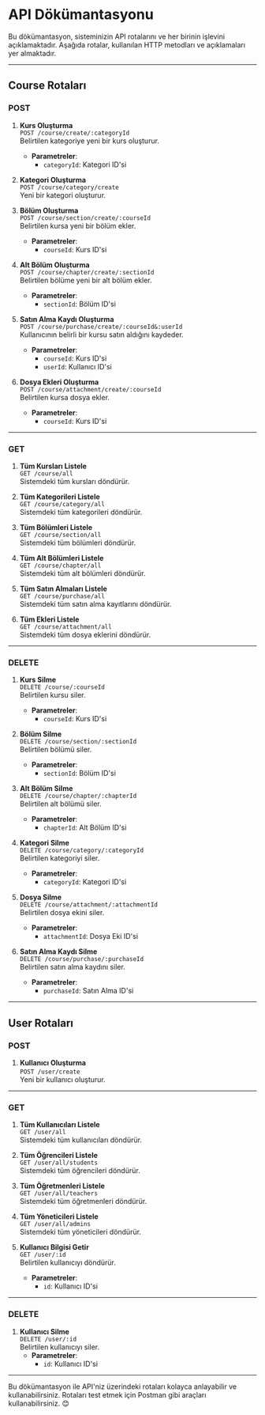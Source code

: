 # API Dökümantasyonu

Bu dökümantasyon, sisteminizin API rotalarını ve her birinin işlevini açıklamaktadır. Aşağıda rotalar, kullanılan HTTP metodları ve açıklamaları yer almaktadır.

---

## **Course Rotaları**

### **POST**

1. **Kurs Oluşturma**  
   `POST /course/create/:categoryId`  
   Belirtilen kategoriye yeni bir kurs oluşturur.  
   - **Parametreler**:  
     - `categoryId`: Kategori ID'si

2. **Kategori Oluşturma**  
   `POST /course/category/create`  
   Yeni bir kategori oluşturur.

3. **Bölüm Oluşturma**  
   `POST /course/section/create/:courseId`  
   Belirtilen kursa yeni bir bölüm ekler.  
   - **Parametreler**:  
     - `courseId`: Kurs ID'si

4. **Alt Bölüm Oluşturma**  
   `POST /course/chapter/create/:sectionId`  
   Belirtilen bölüme yeni bir alt bölüm ekler.  
   - **Parametreler**:  
     - `sectionId`: Bölüm ID'si

5. **Satın Alma Kaydı Oluşturma**  
   `POST /course/purchase/create/:courseId&:userId`  
   Kullanıcının belirli bir kursu satın aldığını kaydeder.  
   - **Parametreler**:  
     - `courseId`: Kurs ID'si  
     - `userId`: Kullanıcı ID'si

6. **Dosya Ekleri Oluşturma**  
   `POST /course/attachment/create/:courseId`  
   Belirtilen kursa dosya ekler.  
   - **Parametreler**:  
     - `courseId`: Kurs ID'si

---

### **GET**

1. **Tüm Kursları Listele**  
   `GET /course/all`  
   Sistemdeki tüm kursları döndürür.

2. **Tüm Kategorileri Listele**  
   `GET /course/category/all`  
   Sistemdeki tüm kategorileri döndürür.

3. **Tüm Bölümleri Listele**  
   `GET /course/section/all`  
   Sistemdeki tüm bölümleri döndürür.

4. **Tüm Alt Bölümleri Listele**  
   `GET /course/chapter/all`  
   Sistemdeki tüm alt bölümleri döndürür.

5. **Tüm Satın Almaları Listele**  
   `GET /course/purchase/all`  
   Sistemdeki tüm satın alma kayıtlarını döndürür.

6. **Tüm Ekleri Listele**  
   `GET /course/attachment/all`  
   Sistemdeki tüm dosya eklerini döndürür.

---

### **DELETE**

1. **Kurs Silme**  
   `DELETE /course/:courseId`  
   Belirtilen kursu siler.  
   - **Parametreler**:  
     - `courseId`: Kurs ID'si

2. **Bölüm Silme**  
   `DELETE /course/section/:sectionId`  
   Belirtilen bölümü siler.  
   - **Parametreler**:  
     - `sectionId`: Bölüm ID'si

3. **Alt Bölüm Silme**  
   `DELETE /course/chapter/:chapterId`  
   Belirtilen alt bölümü siler.  
   - **Parametreler**:  
     - `chapterId`: Alt Bölüm ID'si

4. **Kategori Silme**  
   `DELETE /course/category/:categoryId`  
   Belirtilen kategoriyi siler.  
   - **Parametreler**:  
     - `categoryId`: Kategori ID'si

5. **Dosya Silme**  
   `DELETE /course/attachment/:attachmentId`  
   Belirtilen dosya ekini siler.  
   - **Parametreler**:  
     - `attachmentId`: Dosya Eki ID'si

6. **Satın Alma Kaydı Silme**  
   `DELETE /course/purchase/:purchaseId`  
   Belirtilen satın alma kaydını siler.  
   - **Parametreler**:  
     - `purchaseId`: Satın Alma ID'si

---

## **User Rotaları**

### **POST**

1. **Kullanıcı Oluşturma**  
   `POST /user/create`  
   Yeni bir kullanıcı oluşturur.

---

### **GET**

1. **Tüm Kullanıcıları Listele**  
   `GET /user/all`  
   Sistemdeki tüm kullanıcıları döndürür.

2. **Tüm Öğrencileri Listele**  
   `GET /user/all/students`  
   Sistemdeki tüm öğrencileri döndürür.

3. **Tüm Öğretmenleri Listele**  
   `GET /user/all/teachers`  
   Sistemdeki tüm öğretmenleri döndürür.

4. **Tüm Yöneticileri Listele**  
   `GET /user/all/admins`  
   Sistemdeki tüm yöneticileri döndürür.

5. **Kullanıcı Bilgisi Getir**  
   `GET /user/:id`  
   Belirtilen kullanıcıyı döndürür.  
   - **Parametreler**:  
     - `id`: Kullanıcı ID'si

---

### **DELETE**

1. **Kullanıcı Silme**  
   `DELETE /user/:id`  
   Belirtilen kullanıcıyı siler.  
   - **Parametreler**:  
     - `id`: Kullanıcı ID'si

---

Bu dökümantasyon ile API'niz üzerindeki rotaları kolayca anlayabilir ve kullanabilirsiniz. Rotaları test etmek için Postman gibi araçları kullanabilirsiniz. 😊
